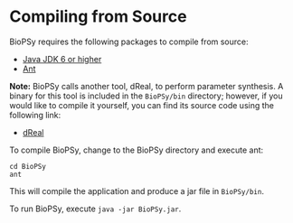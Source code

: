 Compiling from Source
=======

BioPSy requires the following packages to compile from source:

- [Java JDK 6 or higher](http://www.oracle.com/technetwork/java/javase/downloads/index.html)
- [Ant](http://ant.apache.org/)

**Note:** BioPSy calls another tool, dReal, to perform parameter synthesis.  A binary for this tool is included in the `BioPSy/bin` directory; however, if you would like to compile it yourself, you can find its source code using the following link:

- [dReal](https://github.com/dreal/dreal)

To compile BioPSy, change to the BioPSy directory and execute ant:

```
cd BioPSy
ant
```

This will compile the application and produce a jar file in `BioPSy/bin`.

To run BioPSy, execute `java -jar BioPSy.jar`.